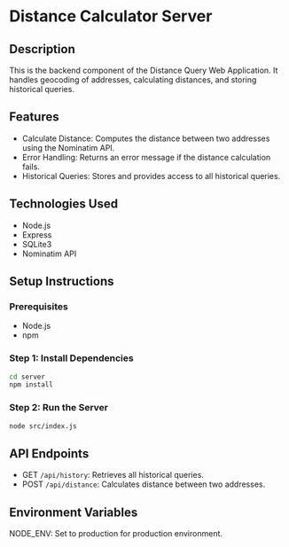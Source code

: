 # Distance Calculator Server

## Description
This is the backend component of the Distance Query Web Application. It handles geocoding of addresses, calculating distances, and storing historical queries.

## Features
- Calculate Distance: Computes the distance between two addresses using the Nominatim API.
- Error Handling: Returns an error message if the distance calculation fails.
- Historical Queries: Stores and provides access to all historical queries.

## Technologies Used
- Node.js
- Express
- SQLite3
- Nominatim API

## Setup Instructions
### Prerequisites
- Node.js
- npm

### Step 1: Install Dependencies
```bash
cd server
npm install
```

### Step 2: Run the Server
```bash
node src/index.js
```

## API Endpoints

- GET `/api/history`: Retrieves all historical queries.
- POST `/api/distance`: Calculates distance between two addresses.

## Environment Variables
NODE_ENV: Set to production for production environment.
